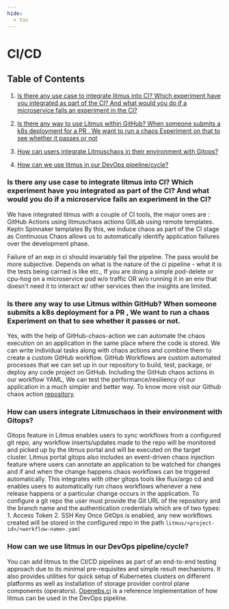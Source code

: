 ```yaml
---
hide:
  - toc
---
```

# CI/CD

## Table of Contents

1. [Is there any use case to integrate litmus into CI? Which experiment have you integrated as part of the CI? And what would you do if a microservice fails an experiment in the CI?](#is-there-any-use-case-to-integrate-litmus-into-ci-which-experiment-have-you-integrated-as-part-of-the-ci-and-what-would-you-do-if-a-microservice-fails-an-experiment-in-the-ci)

1. [Is there any way to use Litmus within GitHub? When someone submits a k8s deployment for a PR , We want to run a chaos Experiment on that to see whether it passes or not](#is-there-any-way-to-use-litmus-within-github-when-someone-submits-a-k8s-deployment-for-a-pr-we-want-to-run-a-chaos-experiment-on-that-to-see-whether-it-passes-or-not)

1. [How can users integrate Litmuschaos in their environment with Gitops?](#how-can-users-integrate-litmuschaos-in-their-environment-with-gitops)

1. [How can we use litmus in our DevOps pipeline/cycle?](#how-can-we-use-litmus-in-our-devops-pipelinecycle)

### Is there any use case to integrate litmus into CI? Which experiment have you integrated as part of the CI? And what would you do if a microservice fails an experiment in the CI?

We have integrated litmus with a couple of CI tools, the major ones are :
GitHub Actions using litmuschaos actions
GitLab using remote templates.
Keptn 
Spinnaker templates 
By this, we induce chaos as part of the CI stage as Continuous Chaos allows us to automatically identify application failures over the development phase.

Failure of an exp in ci should invariably fail the pipeline. The pass would be more subjective. Depends on what is the nature of the ci pipeline - what it is the tests being carried is like etc., If you are doing a simple pod-delete or cpu-hog on a microservice pod w/o traffic OR w/o running it in an env that doesn't need it to interact w/ other services then the insights are limited.

### Is there any way to use Litmus within GitHub? When someone submits a k8s deployment for a PR , We want to run a chaos Experiment on that to see whether it passes or not.

Yes, with the help of GitHub-chaos-action we can automate the chaos execution on an application in the same place where the code is stored. We can write individual tasks along with chaos actions and combine them to create a custom GitHub workflow. GitHub Workflows are custom automated processes that we can set up in our repository to build, test, package, or deploy any code project on GitHub. Including the GitHub chaos actions in our workflow YAML, We can test the performance/resiliency of our application in a much simpler and better way. To know more visit our Github chaos action [repository](https://github.com/litmuschaos/github-chaos-actions).

### How can users integrate Litmuschaos in their environment with Gitops?

Gitops feature in Litmus enables users to sync workflows from a configured git repo, any workflow inserts/updates made to the repo will be monitored and picked up by the litmus portal and will be executed on the target cluster. Litmus portal gitops also includes an event-driven chaos injection feature where users can annotate an application to be watched for changes and if and when the change happens chaos workflows can be triggered automatically. This integrates with other gitops tools like flux/argo cd and enables users to automatically run chaos workflows whenever a new release happens or a particular change occurs in the application. To configure a git repo the user must provide the Git URL of the repository and the branch name and the authentication credentials which are of two types:
    1. Access Token
    2. SSH Key
Once GitOps is enabled, any new workflows created will be stored in the configured repo in the path `litmus/<project-id>/<workflow-name>.yaml`

### How can we use litmus in our DevOps pipeline/cycle?

You can add litmus to the CI/CD pipelines as part of an end-to-end testing approach due to its minimal pre-requisites and simple result mechanisms. It also provides utilities for quick setup of Kubernetes clusters on different platforms as well as installation of storage provider control plane components (operators). [Openebs.ci](https://openebs.ci/home) is a reference implementation of how litmus can be used in the DevOps pipeline.
